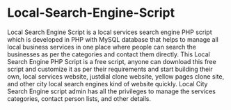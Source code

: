 # Local-Search-Engine-Script
Local Search Engine Script is a local services search engine PHP script which is developed in PHP with MySQL database that helps to manage all local business services in one place where people can search the businesses as per the categories and contact them directly. This Local Search Engine PHP Script is a free script, anyone can download this free script and customize it as per their requirements and start building their own, local services website, justdial clone website, yellow pages clone site, and other city local search engines kind of website quickly. Local City Search Engine script admin has all the privileges to manage the services categories, contact person lists, and other details.

